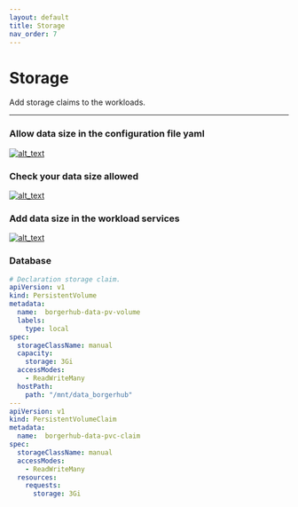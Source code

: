 ```yaml
---
layout: default
title: Storage
nav_order: 7
---
```


# Storage
Add storage claims to the workloads.

---

### Allow data size in the configuration file yaml
[<img alt="alt_text" src="{{site.baseurl}}/assets/images/storage/import-volume-storage.png" />](/assets/images/storage/import-volume-storage.png)

### Check your data size allowed
[<img alt="alt_text" src="{{site.baseurl}}/assets/images/storage/persistent-volume-storage.png" />](/assets/images/storage/persistent-volume-storage.png)

### Add data size in the workload services
[<img alt="alt_text" src="{{site.baseurl}}/assets/images/storage/workload-volume-storage.png" />](/assets/images/storage/workload-volume-storage.png)

### Database
```yaml
# Declaration storage claim.
apiVersion: v1
kind: PersistentVolume
metadata:
  name:  borgerhub-data-pv-volume
  labels:
    type: local
spec:
  storageClassName: manual
  capacity:
    storage: 3Gi
  accessModes:
    - ReadWriteMany
  hostPath:
    path: "/mnt/data_borgerhub"
---
apiVersion: v1
kind: PersistentVolumeClaim
metadata:
  name:  borgerhub-data-pvc-claim
spec:
  storageClassName: manual
  accessModes:
    - ReadWriteMany
  resources:
    requests:
      storage: 3Gi
```
